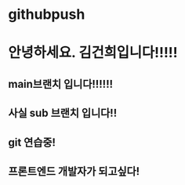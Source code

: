 # githubpush

# 안녕하세요. 김건희입니다!!!!!

## main브랜치 입니다!!!!!!

## 사실 sub 브랜치 입니다!!

## git 연습중!

## 프론트엔드 개발자가 되고싶다!
